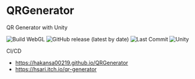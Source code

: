 # QRGenerator
QR Generator with Unity 
    

![Build WebGL](https://github.com/hakansa00219/QRGenerator/actions/workflows/main.yml/badge.svg) ![GitHub release (latest by date)](https://img.shields.io/github/v/release/hakansa00219/QRGenerator) ![Last Commit](https://img.shields.io/github/last-commit/hakansa00219/QRGenerator) ![Unity](https://img.shields.io/badge/built%20with-Unity-ff69b4)

CI/CD 
-  https://hakansa00219.github.io/QRGenerator
-  https://hsari.itch.io/qr-generator


